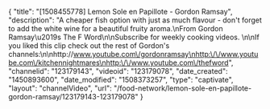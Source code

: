 {
    "title": "[1508455778] Lemon Sole en Papillote - Gordon Ramsay",
    "description": "A cheaper fish option with just as much flavour - don't forget to add the white wine for a beautiful fruity aroma.\nFrom Gordon Ramsay\u2019s The F Word\n\nSubscribe for weekly cooking videos. \n\nIf you liked this clip check out the rest of Gordon's channels:\n\nhttp:\/\/www.youtube.com\/gordonramsay\nhttp:\/\/www.youtube.com\/kitchennightmares\nhttp:\/\/www.youtube.com\/thefword",
    "channelid": "123179143",
    "videoid": "123179078",
    "date_created": "1450893600",
    "date_modified": "1508373257",
    "type": "captivate",
    "layout": "channelVideo",
    "url": "\/food-network\/lemon-sole-en-papillote-gordon-ramsay\/123179143-123179078"
}